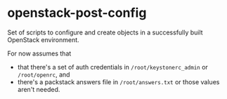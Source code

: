 openstack-post-config
=====================

Set of scripts to configure and create objects in a successfully built OpenStack environment.

For now assumes that

- that there's a set of auth credentials in `/root/keystonerc_admin` or `/root/openrc`, and 
- there's a packstack answers file in `/root/answers.txt` or those values aren't needed.





